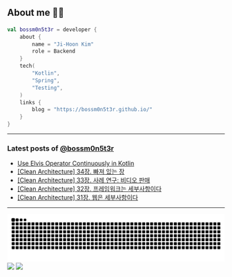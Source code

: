 ## About me 🧑‍💻

```kotlin
val bossm0n5t3r = developer {
    about {
        name = "Ji-Hoon Kim"
        role = Backend
    }
    tech(
        "Kotlin",
        "Spring",
        "Testing",
    )
    links {
        blog = "https://bossm0n5t3r.github.io/"
    }
}
```

---

### Latest posts of [@bossm0n5t3r](https://github.com/bossm0n5t3r)

<!-- BLOG-POST-LIST:START -->
- [Use Elvis Operator Continuously in Kotlin](https://bossm0n5t3r.github.io/posts/use-elvis-operator-continuously-in-kotlin/)
- [[Clean Architecture] 34장. 빠져 있는 장](https://bossm0n5t3r.github.io/books/clean-architecture-chapter34/)
- [[Clean Architecture] 33장. 사례 연구: 비디오 판매](https://bossm0n5t3r.github.io/books/clean-architecture-chapter33/)
- [[Clean Architecture] 32장. 프레임워크는 세부사항이다](https://bossm0n5t3r.github.io/books/clean-architecture-chapter32/)
- [[Clean Architecture] 31장. 웹은 세부사항이다](https://bossm0n5t3r.github.io/books/clean-architecture-chapter31/)
<!-- BLOG-POST-LIST:END -->

---

![](https://raw.githubusercontent.com/bossm0n5t3r/bossm0n5t3r/output/github-snake.svg)
![](https://streak-stats.demolab.com?user=bossm0n5t3r)
![](https://projecteuler.net/profile/bossm0n5t3r.png)
